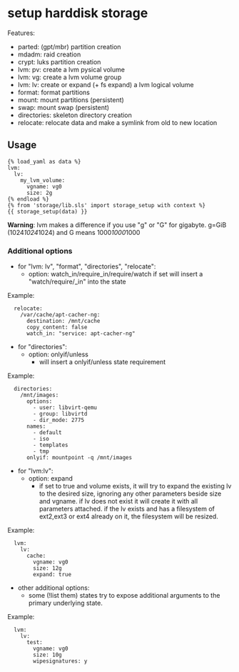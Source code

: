 # setup harddisk storage

Features:
 * parted:      (gpt/mbr) partition creation
 * mdadm:       raid creation
 * crypt:       luks partition creation
 * lvm: pv:     create a lvm pysical volume
 * lvm: vg:     create a lvm volume group
 * lvm: lv:     create or expand (+ fs expand) a lvm logical volume
 * format:      format partitions
 * mount:       mount partitions (persistent)
 * swap:        mount swap (persistent)
 * directories: skeleton directory creation
 * relocate:    relocate data and make a symlink from old to new location

## Usage

```
{% load_yaml as data %}
lvm:
  lv:
    my_lvm_volume:
      vgname: vg0
      size: 2g
{% endload %}
{% from 'storage/lib.sls' import storage_setup with context %}
{{ storage_setup(data) }}
```

**Warning**: lvm makes a difference if you use "g" or "G" for gigabyte.
g=GiB (1024*1024*1024) and G means 1000*1000*1000

### Additional options

* for "lvm: lv", "format", "directories", "relocate":
  * option: watch_in/require_in/require/watch
    if set will insert a "watch/require/_in" into the state

Example:
```
  relocate:
    /var/cache/apt-cacher-ng:
      destination: /mnt/cache
      copy_content: false
      watch_in: "service: apt-cacher-ng"
```

* for "directories":
  * option: onlyif/unless
    * will insert a onlyif/unless state requirement

Example:
```
  directories:
    /mnt/images:
      options:
        - user: libvirt-qemu
        - group: libvirtd
        - dir_mode: 2775
      names:
        - default
        - iso
        - templates
        - tmp
      onlyif: mountpoint -q /mnt/images
```

* for "lvm:lv":
  * option: expand
    * if set to true and volume exists,
      it will try to expand the existing lv to the desired size,
      ignoring any other parameters beside size and vgname.
      if lv does not exist it will create it with all parameters attached.
      if the lv exists and has a filesystem of ext2,ext3 or ext4 already on it,
      the filesystem will be resized.

Example:
```
  lvm:
    lv:
      cache:
        vgname: vg0
        size: 12g
        expand: true
```

* other additional options:
  * some (!list them) states try to expose additional arguments to the primary underlying state.

Example:
```
  lvm:
    lv:
      test:
        vgname: vg0
        size: 10g
        wipesignatures: y
```

